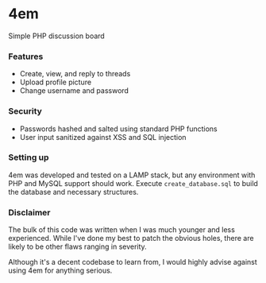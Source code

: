 # 4em

Simple PHP discussion board

### Features

* Create, view, and reply to threads
* Upload profile picture
* Change username and password

### Security

* Passwords hashed and salted using standard PHP functions
* User input sanitized against XSS and SQL injection

### Setting up

4em was developed and tested on a LAMP stack, but any environment with PHP and MySQL support should work. Execute `create_database.sql` to build the database and necessary structures. 

### Disclaimer

The bulk of this code was written when I was much younger and less experienced. While I've done my best to patch the obvious holes, there are likely to be other flaws ranging in severity. 

Although it's a decent codebase to learn from, I would highly advise against using 4em for anything serious.
